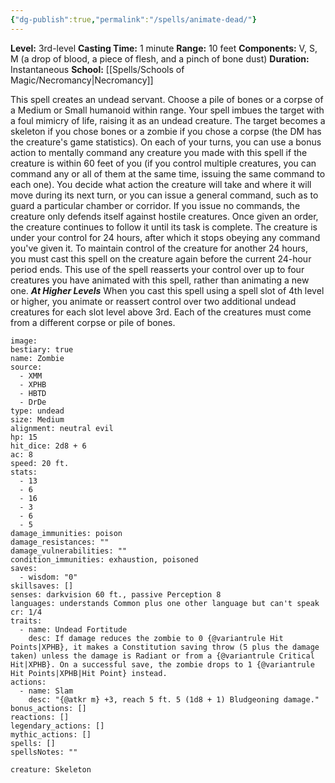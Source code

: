 ```yaml
---
{"dg-publish":true,"permalink":"/spells/animate-dead/"}
---
```


**Level:** 3rd-level
**Casting Time:** 1 minute
**Range:** 10 feet
**Components:** V, S, M (a drop of blood, a piece of flesh, and a pinch of bone dust)
**Duration:** Instantaneous
**School:** [[Spells/Schools of Magic/Necromancy\|Necromancy]]

This spell creates an undead servant. Choose a pile of bones or a corpse of a Medium or Small humanoid within range. Your spell imbues the target with a foul mimicry of life, raising it as an undead creature. The target becomes a skeleton if you chose bones or a zombie if you chose a corpse (the DM has the creature's game statistics).
On each of your turns, you can use a bonus action to mentally command any creature you made with this spell if the creature is within 60 feet of you (if you control multiple creatures, you can command any or all of them at the same time, issuing the same command to each one). You decide what action the creature will take and where it will move during its next turn, or you can issue a general command, such as to guard a particular chamber or corridor. If you issue no commands, the creature only defends itself against hostile creatures. Once given an order, the creature continues to follow it until its task is complete.
The creature is under your control for 24 hours, after which it stops obeying any command you've given it. To maintain control of the creature for another 24 hours, you must cast this spell on the creature again before the current 24-hour period ends. This use of the spell reasserts your control over up to four creatures you have animated with this spell, rather than animating a new one.
**_At Higher Levels_**
When you cast this spell using a spell slot of 4th level or higher, you animate or reassert control over two additional undead creatures for each slot level above 3rd. Each of the creatures must come from a different corpse or pile of bones.


```statblock
image: 
bestiary: true
name: Zombie
source:
  - XMM
  - XPHB
  - HBTD
  - DrDe
type: undead
size: Medium
alignment: neutral evil
hp: 15
hit_dice: 2d8 + 6
ac: 8
speed: 20 ft.
stats:
  - 13
  - 6
  - 16
  - 3
  - 6
  - 5
damage_immunities: poison
damage_resistances: ""
damage_vulnerabilities: ""
condition_immunities: exhaustion, poisoned
saves:
  - wisdom: "0"
skillsaves: []
senses: darkvision 60 ft., passive Perception 8
languages: understands Common plus one other language but can't speak
cr: 1/4
traits:
  - name: Undead Fortitude
    desc: If damage reduces the zombie to 0 {@variantrule Hit Points|XPHB}, it makes a Constitution saving throw (5 plus the damage taken) unless the damage is Radiant or from a {@variantrule Critical Hit|XPHB}. On a successful save, the zombie drops to 1 {@variantrule Hit Points|XPHB|Hit Point} instead.
actions:
  - name: Slam
    desc: "{@atkr m} +3, reach 5 ft. 5 (1d8 + 1) Bludgeoning damage."
bonus_actions: []
reactions: []
legendary_actions: []
mythic_actions: []
spells: []
spellsNotes: ""

```
```statblock
creature: Skeleton
```